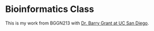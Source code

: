 # Bioinformatics Class
This is my work from BGGN213 with [Dr. Barry Grant at UC San Diego](https://bioboot.github.io/bggn213_F19/lectures/#10).
